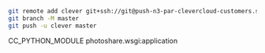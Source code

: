 
```bash
git remote add clever git+ssh://git@push-n3-par-clevercloud-customers.services.clever-cloud.com/app_a3a23a35-ac68-4ee0-b8a5-24def9d14b99.git
git branch -M master
git push -u clever master
```


CC_PYTHON_MODULE photoshare.wsgi:application
